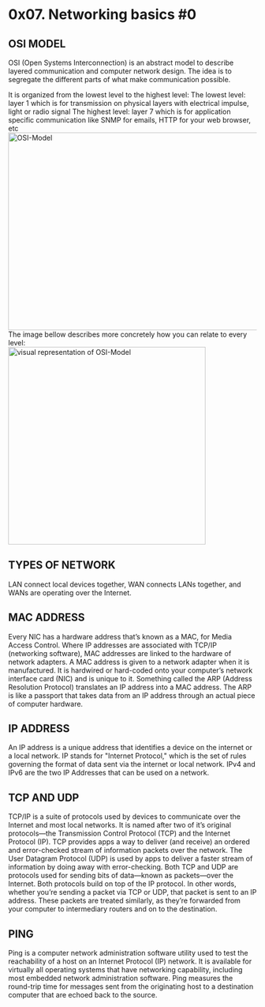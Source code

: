 # 0x07. Networking basics #0

## OSI MODEL  
OSI (Open Systems Interconnection) is an abstract model to describe layered communication and computer network design. The idea is to segregate the different parts of what make communication possible.

It is organized from the lowest level to the highest level:
The lowest level: layer 1 which is for transmission on physical layers with electrical impulse, light or radio signal
The highest level: layer 7 which is for application specific communication like SNMP for emails, HTTP for your web browser, etc  
<img src="https://pbs.twimg.com/media/EcWUf0sXsAAv4_c.png" alt="OSI-Model" width="550" height="400"/>  
The image bellow describes more concretely how you can relate to every level:  
<img src="https://i.imgur.com/1w3wlKp.jpeg" alt="visual representation of OSI-Model" height="400"/>

## TYPES OF NETWORK  
LAN connect local devices together, WAN connects LANs together, and WANs are operating over the Internet.

## MAC ADDRESS  
Every NIC has a hardware address that’s known as a MAC, for Media Access Control. Where IP addresses are associated with TCP/IP (networking software), MAC addresses are linked to the hardware of network adapters.
A MAC address is given to a network adapter when it is manufactured. It is hardwired or hard-coded onto your computer’s network interface card (NIC) and is unique to it.
Something called the ARP (Address Resolution Protocol) translates an IP address into a MAC address. The ARP is like a passport that takes data from an IP address through an actual piece of computer hardware.

## IP ADDRESS  
An IP address is a unique address that identifies a device on the internet or a local network. IP stands for "Internet Protocol," which is the set of rules governing the format of data sent via the internet or local network.
IPv4 and IPv6 are the two IP Addresses that can be used on a network.

## TCP AND UDP  
TCP/IP is a suite of protocols used by devices to communicate over the Internet and most local networks. It is named after two of it’s original protocols—the Transmission Control Protocol (TCP) and the Internet Protocol (IP). TCP provides apps a way to deliver (and receive) an ordered and error-checked stream of information packets over the network. The User Datagram Protocol (UDP) is used by apps to deliver a faster stream of information by doing away with error-checking.
Both TCP and UDP are protocols used for sending bits of data—known as packets—over the Internet. Both protocols build on top of the IP protocol. In other words, whether you’re sending a packet via TCP or UDP, that packet is sent to an IP address. These packets are treated similarly, as they’re forwarded from your computer to intermediary routers and on to the destination.

## PING
Ping is a computer network administration software utility used to test the reachability of a host on an Internet Protocol (IP) network. It is available for virtually all operating systems that have networking capability, including most embedded network administration software.
Ping measures the round-trip time for messages sent from the originating host to a destination computer that are echoed back to the source.

